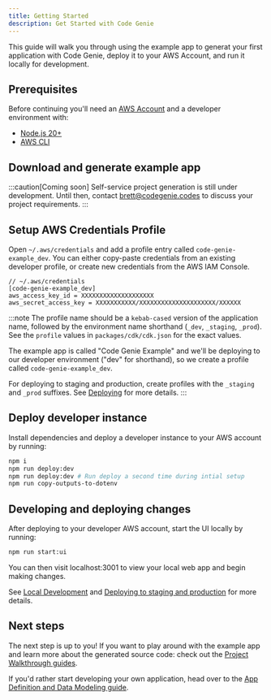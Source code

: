 ```yaml
---
title: Getting Started
description: Get Started with Code Genie
---
```


This guide will walk you through using the example app to generat your first application with Code Genie, deploy it to your AWS Account, and run it locally for development.

## Prerequisites

Before continuing you'll need an [AWS Account](https://aws.amazon.com/resources/create-account/) and a developer environment with:

- [Node.js 20+](https://nodejs.org/en/learn/getting-started/how-to-install-nodejs)
- [AWS CLI](https://docs.aws.amazon.com/polly/latest/dg/setup-aws-cli.html)

## Download and generate example app

:::caution[Coming soon]
Self-service project generation is still under development. Until then, contact brett@codegenie.codes to discuss your project requirements.
:::

<!-- *Coming Soon:* Download and unzip example Code Genie App Definition

```sh
Curl + unzip + CD commands
```

```sh
npm i -g @codegenie/generator
npm run @codegenie/generator generate
``` -->

## Setup AWS Credentials Profile

Open `~/.aws/credentials` and add a profile entry called `code-genie-example_dev`. You can either copy-paste credentials from an existing developer profile, or create new credentials from the AWS IAM Console.

```
// ~/.aws/credentials
[code-genie-example_dev]
aws_access_key_id = XXXXXXXXXXXXXXXXXXXX
aws_secret_access_key = XXXXXXXXXXX/XXXXXXXXXXXXXXXXXXXXX/XXXXXX
```

:::note
The profile name should be a `kebab-cased` version of the application name, followed by the environment name shorthand (`_dev`, `_staging`, `_prod`). See the `profile` values in `packages/cdk/cdk.json` for the exact values.

The example app is called "Code Genie Example" and we'll be deploying to our developer environment ("dev" for shorthand), so we create a profile called `code-genie-example_dev`.

For deploying to staging and production, create profiles with the `_staging` and `_prod` suffixes. See [Deploying](./deploying) for more details.
:::

## Deploy developer instance

Install dependencies and deploy a developer instance to your AWS account by running:

```sh
npm i
npm run deploy:dev
npm run deploy:dev # Run deploy a second time during intial setup
npm run copy-outputs-to-dotenv
```

## Developing and deploying changes

After deploying to your developer AWS account, start the UI locally by running:

```sh
npm run start:ui
```

You can then visit localhost:3001 to view your local web app and begin making changes.

See [Local Development](./local-development) and [Deploying to staging and production](./deploying#deploying-to-staging-and-production) for more details.

## Next steps

The next step is up to you! If you want to play around with the example app and learn more about the generated source code: check out the [Project Walkthrough guides](../project-walkthrough/overview).

If you'd rather start developing your own application, head over to the [App Definition and Data Modeling guide](./data-modeling).

<!-- After you've finished modeling your application, you can then run the `npm run codegenie:generate` command again to generate the source code. -->
